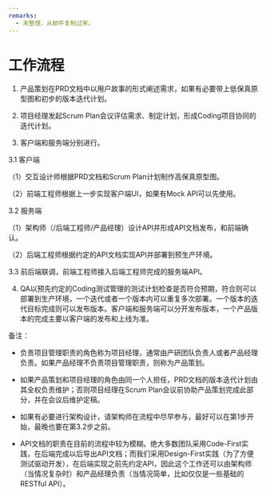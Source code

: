 ```yaml
---
remarks:
  - 未整理，从邮件复制过来。
---
```

# 工作流程

1. 产品策划在PRD文档中以用户故事的形式阐述需求，如果有必要带上低保真原型图和初步的版本迭代计划。

2. 项目经理发起Scrum Plan会议评估需求、制定计划，形成Coding项目协同的迭代计划。

3. 客户端和服务端分别进行。

3.1 客户端

（1）交互设计师根据PRD文档和Scrum Plan计划制作高保真原型图。

（2）前端工程师根据上一步实现客户端UI，如果有Mock API可以先使用。

3.2 服务端

（1）架构师（/后端工程师/产品经理）设计API并形成API文档发布，和前端确认。

（2）后端工程师根据约定的API文档实现API并部署到预生产环境。

3.3 前后端联调，前端工程师接入后端工程师完成的服务端API。

4. QA以预先约定的Coding测试管理的测试计划检查是否符合预期，符合则可以部署到生产环境，一个迭代或者一个版本内可以重复多次部署。一个版本的迭代目标完成则可以发布版本。客户端和服务端可以分开发布版本，一个产品版本的完成主要以客户端的发布和上线为准。

备注：

- 负责项目管理职责的角色称为项目经理，通常由产研团队负责人或者产品经理负责。如果产品经理不负责项目管理职责，则称为产品策划。

- 如果产品策划和项目经理的角色由同一个人担任，PRD文档的版本迭代计划由其全权负责维护；否则项目经理在Scrum Plan会议前协助产品策划完成此部分，并在会议后维护定稿。

- 如果有必要进行架构设计，请架构师在流程中尽早参与，最好可以在第1步开始，最晚也要在第3.2步之前。

- API文档的职责在目前的流程中较为模糊。绝大多数团队采用Code-First实践，在后端完成以后导出API文档；而我们采用Design-First实践（为了方便测试驱动开发），在后端实现之前先约定API，因此这个工作还可以由架构师（当情况复杂时）和产品经理负责（当情况简单，比如仅仅是一些基础的RESTful API）。